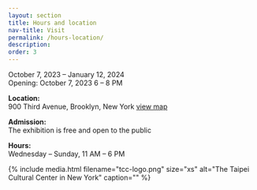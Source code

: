 ```yaml
---
layout: section
title: Hours and location
nav-title: Visit
permalink: /hours-location/
description:
order: 3
---
```


<div class="margin-bottom-4 font-sans-sm tablet:font-sans-md display-inline-block radius-sm">
  <p>October 7, 2023 &ndash; January 12, 2024<br/>Opening: October 7, 2023 6 &ndash; 8 PM</p>

  <p><strong>Location:</strong><br/>900 Third Avenue, Brooklyn, New York <a class="padding-x-1 text-no-underline" href="https://goo.gl/maps/ikT1RxxQ2NpjWSQd9"><span class="hover:border-bottom-2px">view map</span> <i class="fas fa-map-marked-alt"></i></a></p>

  <p><strong>Admission:</strong><br/>The exhibition is free and open to the public</p>

  <p><strong>Hours:</strong><br/>Wednesday &ndash; Sunday, 11 AM &ndash; 6 PM</p>

</div>

{% include media.html filename="tcc-logo.png" size="xs" alt="The Taipei Cultural Center in New York" caption="" %}
